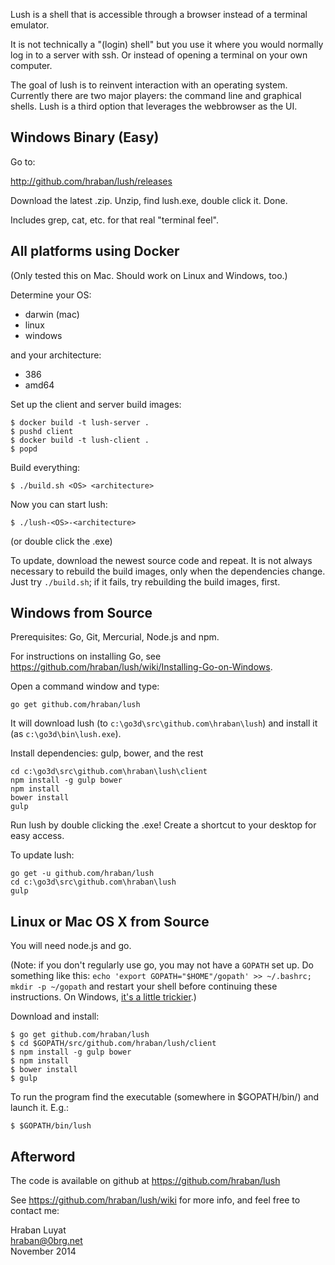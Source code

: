 Lush is a shell that is accessible through a browser instead of a terminal
emulator.

It is not technically a "(login) shell" but you use it where you would normally
log in to a server with ssh. Or instead of opening a terminal on your own computer.

The goal of lush is to reinvent interaction with an operating system. Currently
there are two major players: the command line and graphical shells. Lush is a
third option that leverages the webbrowser as the UI.

## Windows Binary (Easy)

Go to:

http://github.com/hraban/lush/releases

Download the latest .zip. Unzip, find lush.exe, double click it. Done.

Includes grep, cat, etc. for that real "terminal feel".

## All platforms using Docker

(Only tested this on Mac. Should work on Linux and Windows, too.)

Determine your OS:

* darwin (mac)
* linux
* windows

and your architecture:

* 386
* amd64

Set up the client and server build images:

    $ docker build -t lush-server .
    $ pushd client
    $ docker build -t lush-client .
    $ popd

Build everything:

    $ ./build.sh <OS> <architecture>

Now you can start lush:

    $ ./lush-<OS>-<architecture>

(or double click the .exe)

To update, download the newest source code and repeat. It is not always
necessary to rebuild the build images, only when the dependencies change. Just
try `./build.sh`; if it fails, try rebuilding the build images, first.

## Windows from Source

Prerequisites: Go, Git, Mercurial, Node.js and npm.

For instructions on installing Go, see
https://github.com/hraban/lush/wiki/Installing-Go-on-Windows.

Open a command window and type:

    go get github.com/hraban/lush

It will download lush (to `c:\go3d\src\github.com\hraban\lush`) and install it
(as `c:\go3d\bin\lush.exe`).

Install dependencies: gulp, bower, and the rest

    cd c:\go3d\src\github.com\hraban\lush\client
    npm install -g gulp bower
    npm install
    bower install
    gulp

Run lush by double clicking the .exe! Create a shortcut to your desktop for easy
access.

To update lush:

    go get -u github.com/hraban/lush
    cd c:\go3d\src\github.com\hraban\lush
    gulp

## Linux or Mac OS X from Source

You will need node.js and go.

(Note: if you don't regularly use go, you may not have a `GOPATH` set up. Do
something like this: `echo 'export GOPATH="$HOME"/gopath' >> ~/.bashrc; mkdir -p
~/gopath` and restart your shell before continuing these instructions. On
Windows, [it's a little
trickier](https://github.com/hraban/lush/wiki/Installing-Go-on-Windows).) 

Download and install:

    $ go get github.com/hraban/lush
    $ cd $GOPATH/src/github.com/hraban/lush/client
    $ npm install -g gulp bower
    $ npm install
    $ bower install
    $ gulp

To run the program find the executable (somewhere in $GOPATH/bin/) and launch
it. E.g.:

    $ $GOPATH/bin/lush

## Afterword

The code is available on github at https://github.com/hraban/lush

See https://github.com/hraban/lush/wiki for more info, and feel free to contact
me:

Hraban Luyat  
hraban@0brg.net  
November 2014
